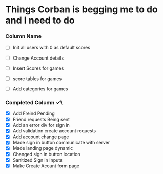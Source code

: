 # Things Corban is begging me to do and I need to do

### Column Name
- [ ] Init all users with 0 as default scores
- [ ] Change Account details
- [ ] Insert Scores for games
- [ ] score tables for games
- [ ] Add categories for games


### Completed Column ✓\
- [x] Add Freind Pending
- [x] Friend requests Being sent
- [x] Add an error div for sign in
- [x] Add validation create account requests
- [x] Add account change page
- [x] Made sign in button communicate with server
- [x] Made landing page dynamic
- [x] Changed sign in button location
- [x] Sanitized Sign in Inputs
- [x] Make Create Acount form page